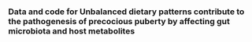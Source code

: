 ### Data and code for **Unbalanced dietary patterns contribute to the pathogenesis of precocious puberty by affecting gut microbiota and host metabolites**
